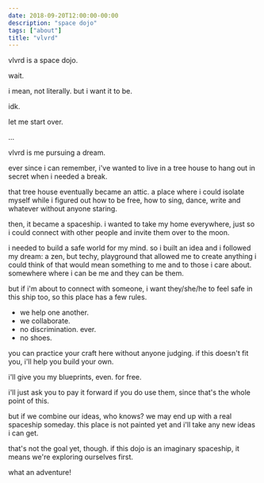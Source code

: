 ```yaml
---
date: 2018-09-20T12:00:00-00:00
description: "space dojo"
tags: ["about"]
title: "vlvrd"
---
```


vlvrd is a space dojo.

wait.

i mean, not literally. but i want it to be.

idk.

let me start over.

...

vlvrd is me pursuing a dream.

ever since i can remember, i've wanted to live in a tree house to hang out in secret when i needed a break.

that tree house eventually became an attic. a place where i could isolate myself while i figured out how to be free, how to sing, dance, write and whatever without anyone staring.

then, it became a spaceship. i wanted to take my home everywhere, just so i could connect with other people and invite them over to the moon.

i needed to build a safe world for my mind. so i built an idea and i followed my dream: a zen, but techy, playground that allowed me to create anything i could think of that would mean something to me and to those i care about. somewhere where i can be me and they can be them.

but if i'm about to connect with someone, i want they/she/he to feel safe in this ship too, so this place has a few rules.

- we help one another.
- we collaborate.
- no discrimination. ever.
- no shoes.

you can practice your craft here without anyone judging. if this doesn't fit you, i'll help you build your own.

i'll give you my blueprints, even. for free.

i'll just ask you to pay it forward if you do use them, since that's the whole point of this.

but if we combine our ideas, who knows? we may end up with a real spaceship someday. this place is not painted yet and i'll take any new ideas i can get.

that's not the goal yet, though. if this dojo is an imaginary spaceship, it means we're exploring ourselves first.

what an adventure!
